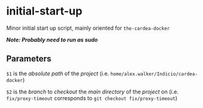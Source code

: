 # initial-start-up
Minor initial start up script, mainly oriented for `the-cardea-docker`


***Note: Probably need to run as sudo***


## Parameters
`$1` is the *absolute path* of the *project* (i.e. `home/alex.walker/Indicio/cardea-docker`)

`$2` is the *branch* to *checkout* the *main directory* of the *project* on (i.e. `fix/proxy-timeout` corresponds to `git checkout fix/proxy-timeout`)
